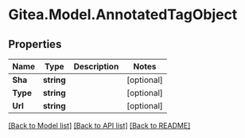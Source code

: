 
# Gitea.Model.AnnotatedTagObject

## Properties

Name | Type | Description | Notes
------------ | ------------- | ------------- | -------------
**Sha** | **string** |  | [optional] 
**Type** | **string** |  | [optional] 
**Url** | **string** |  | [optional] 

[[Back to Model list]](../README.md#documentation-for-models)
[[Back to API list]](../README.md#documentation-for-api-endpoints)
[[Back to README]](../README.md)

